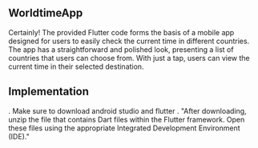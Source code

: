 ## WorldtimeApp
Certainly! The provided Flutter code forms the basis of a mobile app designed for users to easily check the current time in different countries. The app has a straightforward and polished look, presenting a list of countries that users can choose from. With just a tap, users can view the current time in their selected destination.
## Implementation
. Make sure to download android studio and flutter 
. "After downloading, unzip the file that contains Dart files within the Flutter framework. Open these files using the appropriate Integrated Development Environment (IDE)."
